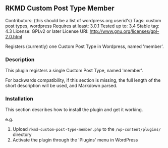 ## RKMD Custom Post Type Member ##

Contributors: (this should be a list of wordpress.org userid's)
Tags: custom post types, wordpress
Requires at least: 3.0.1
Tested up to: 3.4
Stable tag: 4.3
License: GPLv2 or later
License URI: http://www.gnu.org/licenses/gpl-2.0.html

Registers (currently) one Custom Post Type in Wordpress, named 'member'.

### Description ###

This plugin registers a single Custom Post Type, named 'member'.

For backwards compatibility, if this section is missing, the full length of the short description will be used, and
Markdown parsed.

### Installation ###

This section describes how to install the plugin and get it working.

e.g.

1. Upload `rkmd-custom-post-type-member.php` to the `/wp-content/plugins/` directory
2. Activate the plugin through the 'Plugins' menu in WordPress